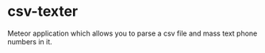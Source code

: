 # csv-texter
Meteor application which allows you to parse a csv file and mass text phone numbers in it.
